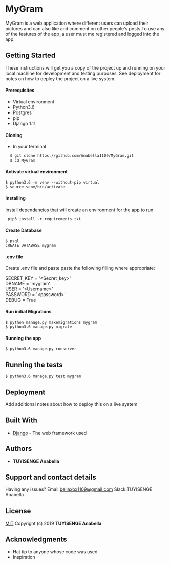 # MyGram

MyGram is a web application where different users can upload their pictures and can also like  and comment on other people's posts.To use any of the features of the app ,a user must me registered and logged into the app.
## Getting Started

These instructions will get you a copy of the project up and running on your local machine for development and testing purposes. See deployment for notes on how to deploy the project on a live system. 

 #### Prerequisites

* Virtual environment
* Python3.6
* Postgres
* pip
* Django 1.11

#### Cloning
 * In your terminal<br>
 ```
   $ git clone https://github.com/Anabella1109/MyGram.git
   $ cd MyGram
```

#### Activate virtual environment

```
$ python3.6 -m venv --without-pip virtual 
$ source venv/bin/activate
``` 

 #### Installing

Install dependancies that will create an environment for the app to run
```
 pip3 install -r requirements.txt
 ```
#### Create Database
```
$ psql
CREATE DATABASE mygram
```
#### .env file
Create .env file and paste paste the following filling where appropriate:

SECRET_KEY = '<Secret_key>'<br>
DBNAME = 'mygram'<br>
USER = '&lt;Username&gt;'<br>
PASSWORD = '&lt;password&gt;'<br>
DEBUG = True 

 #### Run initial Migrations
```
$ python manage.py makemigrations mygram 
$ python3.6 manage.py migrate
```

#### Running the app
```
$ python3.6 manage.py runserver
```

## Running the tests

```
$ python3.6 manage.py test mygram
```



## Deployment

Add additional notes about how to deploy this on a live system

## Built With 

* [Django](http://www.dropwizard.io/1.0.2/docs/) - The web framework used
<!-- * [Maven](https://maven.apache.org/) - Dependency Management -->
<!-- * [ROME](https://rometools.github.io/rome/) - Used to generate RSS Feeds -->

 <!--## Contributing

Please read [CONTRIBUTING.md](https://gist.github.com/PurpleBooth/b24679402957c63ec426) for details on our code of conduct, and the process for submitting pull requests to us. -->

<!-- ## Versioning

We use [SemVer](http://semver.org/) for versioning. For the versions available, see the [tags on this repository](https://github.com/your/project/tags).  -->

## Authors

* **TUYISENGE Anabella** 

## Support and contact details

Having any issues?
Email:bellaxbx1109@gmail.com
Slack:TUYISENGE Anabella


<!-- See also the list of [contributors](https://github.com/your/project/contributors) who participated in this project. -->

## License


[MIT](https://choosealicense.com/licenses/mit/)
Copyright (c) 2019 **TUYISENGE Anabella**


## Acknowledgments

* Hat tip to anyone whose code was used
* Inspiration
 
